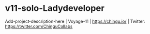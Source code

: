 # v11-solo-Ladydeveloper
Add-project-description-here | Voyage-11 | https://chingu.io/ | Twitter: https://twitter.com/ChinguCollabs
